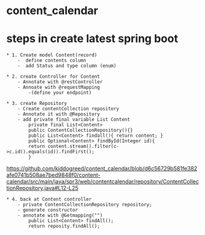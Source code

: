 # content_calendar


# steps in create latest spring boot
    
    * 1. Create model Content(record)
        -  define contents column
        -  add Status and type column (enum)

    * 2. create Controller for Content  
        - Annotate with @restController 
        - Annoate with @requestMapping 
            -(define your endpoint)

    * 3. create Repository
        - Create contentCollection repository
        - Annotate it with @Repository
        - add private final variable List Content 
            private final List<Content>
            public ContentCollectionRepository(){}
            public List<Content> findall(){ return content; }
            public Optional<Content> findById(Integer id){
            return content.stream().filter(c->c.id().equals(id)).findFirst();
            }
https://github.com/kiddogreed/content_calendar/blob/d6c56729b581fe382afe0741b508ae7bed9848f0/content-calendar/src/main/java/spr3/web/contentcalendar/repository/ContentCollectionRepository.java#L12-L25
    
    * 4. back at Content controller 
        - private ContentCollectionRepository repository;
        - generate constructor
        - annotate with @Getmapping("")
            public List<Content> findAll();
            return reposity.findAll();

        
